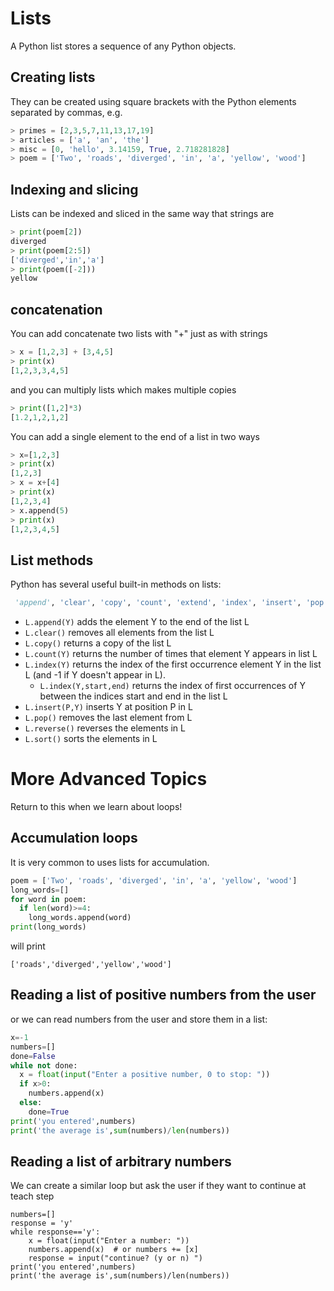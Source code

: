 # Lists
A Python list stores a sequence of any Python objects.

## Creating lists
They can be created using square brackets with the Python elements separated by commas, e.g.
``` python
> primes = [2,3,5,7,11,13,17,19]
> articles = ['a', 'an', 'the']
> misc = [0, 'hello', 3.14159, True, 2.718281828]
> poem = ['Two', 'roads', 'diverged', 'in', 'a', 'yellow', 'wood']
```

## Indexing and slicing
Lists can be indexed and sliced in the same way that strings are
``` python
> print(poem[2])
diverged
> print(poem[2:5])
['diverged','in','a']
> print(poem([-2]))
yellow
```

## concatenation
You can add concatenate two lists with "+" just as with strings
``` python
> x = [1,2,3] + [3,4,5]
> print(x)
[1,2,3,3,4,5]
```
and you can multiply lists which makes multiple copies
``` python
> print([1,2]*3)
[1.2,1,2,1,2]
```
You can add a single element to the end of a list in two ways
``` python
> x=[1,2,3]
> print(x)
[1,2,3]
> x = x+[4]
> print(x)
[1,2,3,4]
> x.append(5)
> print(x)
[1,2,3,4,5]
```
## List methods
Python has several useful built-in methods on lists:
``` python
 'append', 'clear', 'copy', 'count', 'extend', 'index', 'insert', 'pop', 'remove', 'reverse', 'sort'
 ```
* ```L.append(Y)``` adds the element Y to the end of the list L
* ```L.clear()``` removes all elements from the list L
* ```L.copy()``` returns a copy of the list L
* ```L.count(Y)``` returns the number of times that element Y appears in list L
* ```L.index(Y)``` returns the index of the first occurrence element Y in the list L (and -1 if Y doesn't appear in L).
  * ```L.index(Y,start,end)``` returns the index of first occurrences of Y between the indices start and end in the list L
* ```L.insert(P,Y)``` inserts Y at position P in L
* ```L.pop()``` removes the last element from L
* ```L.reverse()``` reverses the elements in L
* ```L.sort()``` sorts the elements in L


# More Advanced Topics
Return to this when we learn about loops!
  
## Accumulation loops
It is very common to uses lists for accumulation.
``` python
poem = ['Two', 'roads', 'diverged', 'in', 'a', 'yellow', 'wood']
long_words=[]
for word in poem:
  if len(word)>=4:
    long_words.append(word)
print(long_words)
```
will print
```
['roads','diverged','yellow','wood']
```

## Reading a list of positive numbers from the user
or we can read numbers from the user and store them in a list:
``` python
x=-1
numbers=[]
done=False
while not done:
  x = float(input("Enter a positive number, 0 to stop: "))
  if x>0:
    numbers.append(x)
  else:
    done=True
print('you entered',numbers)
print('the average is',sum(numbers)/len(numbers))
```

## Reading a list of arbitrary numbers
We can create a similar loop but ask the user if they want to continue at teach step
```
numbers=[]
response = 'y'
while response=='y':
    x = float(input("Enter a number: "))
    numbers.append(x)  # or numbers += [x]
    response = input("continue? (y or n) ")
print('you entered',numbers)
print('the average is',sum(numbers)/len(numbers))
```
  
